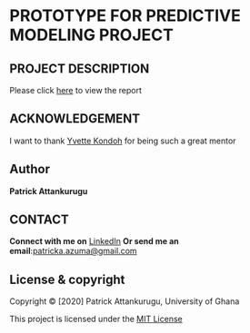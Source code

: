 # PROTOTYPE FOR PREDICTIVE MODELING PROJECT


## PROJECT DESCRIPTION

Please click [here](Report.pdf) to view the report



## ACKNOWLEDGEMENT
I want to thank [Yvette Kondoh](https://yvetteekon.github.io/) for being such a great mentor


## Author
 **Patrick Attankurugu** 

## CONTACT 

**Connect with me on**
[LinkedIn](https://www.linkedin.com/in/patrickattankurugu1/)
**Or send me an email**:patricka.azuma@gmail.com




## License & copyright
 Copyright © [2020] Patrick Attankurugu, University of Ghana

This project is licensed under the [MIT License](LICENSE)



